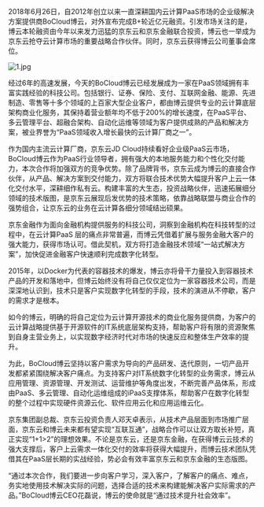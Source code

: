 2018年6月26日，自2012年创立以来一直深耕国内云计算PaaS市场的企业级解决方案提供商BoCloud博云，对外宣布完成B+轮近亿元融资。引发市场关注的是，博云本轮融资由今年以来发力迅猛的京东云和京东金融联合投资，博云也一举成为京东云抢夺云计算市场的重要战略合作伙伴。同时，京东云获得博云公司董事会席位。

![1.jpg]()

经过6年的高速发展，今天的BoCloud博云已经发展成为一家在PaaS领域拥有丰富实践经验的科技公司。包括银行、证券、保险、支付、互联网金融、能源、先进制造、零售等十多个领域的上百家大型企业客户，都由博云提供专业的云计算底层架构商业化服务，其保持着营业额年均不低于200%的增长速度，在PaaS平台、多云管理平台、超融合架构、自动化运维等领域为客户提供成熟的产品和解决方案，被业界誉为“PaaS领域收入增长最快的云计算厂商之一”。

作为国内主流云计算厂商，京东云JD Cloud持续看好企业级PaaS云市场，BoCloud博云作为PaaS行业领导者，拥有强大的本地服务能力和个性化交付能力，本次合作将加强双方的竞争优势。除了品牌背书，京东云成为博云的直接合作伙伴，从产品、解决方案到交付能力，双方将联合技术优势大幅提升客户上云一体化交付水平，深耕细作私有云。构建丰富的大生态，投资战略伙伴，迅速拓展细分领域的技术版图，是京东云展现后发优势的技术策略，依靠战略联盟与商业合作的强势组合，让京东云的业务在云计算各细分领域结出硕果。

京东金融作为面向金融机构提供服务的科技公司，洞察到金融机构在科技转型的过程中，在云计算PaaS 层的痛点非常普遍，而博云凭借着扩展与服务金融大客户的强大能力，获得市场认可。借此契机，双方将打造金融技术领域“一站式解决方案”，加快促进金融客户快速顺利完成数字化转型。

2015年，以Docker为代表的容器技术的爆发，博云亦将骨干力量投入到容器技术产品的开发和落地中，但博云始终没有将自己仅仅定位为一家容器技术公司，而是深深地认识到，技术只是客户实现数字化转型的手段，技术的演进从不停歇，客户的需求才是根本。

如今的博云，明确的将自己定位为云计算开源技术的商业化服务提供商，为客户的云计算战略提供基于开源软件的IT系统底层架构支持，帮助客户将有限的资源聚焦到自身主营业务上，以实现数字经济时代对市场的快速反应和整体生产效率的提升。

为此，BoCloud博云坚持以客户需求为导向的产品研发、迭代原则，一切产品开发都紧紧围绕解决客户痛点。为支持客户对IT系统数字化转型的业务需求，博云从应用管理、资源管理、开发测试、运营维护等角度出发，不断完善产品体系，形成由PaaS、多云管理、自动化运维组成的iPaaS支撑体系，帮助客户在数字化转型的整个过程中实现硬件资源云化、软件应用云化和应用运维云化。

京东集团副总裁、京东云投资负责人邓天卓表示，从技术产品层面到市场推广层面，京东云和博云未来都有望实现“互联互通”，战略合作可以让双方取长补短，真正实现“1+1>2”的理想效果。不论是京东云，还是京东金融，在获得博云云技术的强大支撑后，客户上云需求一体化交付的效率将获得大幅提升，而博云技术团队凭借其在PaaS层长期的实战经验，势必会有效丰富京东云和京东金融的生态版图。

“通过本次合作，我们要进一步向客户学习，深入客户，了解客户的痛点、难点，务实地使用技术解决实际的问题，选择合适的技术来构建能解决客户实际需求的产品。”BoCloud博云CEO花磊说，博云的使命就是“通过技术提升社会效率”。